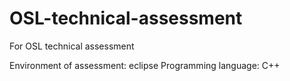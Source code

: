# OSL-technical-assessment
For OSL technical assessment

Environment of assessment: eclipse
Programming language: C++
